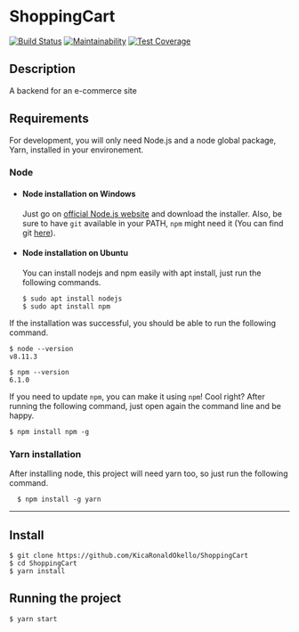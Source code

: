 # ShoppingCart

[![Build Status](https://travis-ci.org/mirest/ah-haven-space-sprinters.svg?branch=develop)](https://travis-ci.org/mirest/ah-haven-space-sprinters)
[![Maintainability](https://api.codeclimate.com/v1/badges/620b7e8863175663c5ba/maintainability)](https://codeclimate.com/github/KicaRonaldOkello/ShoppingCart/maintainability)
[![Test Coverage](https://api.codeclimate.com/v1/badges/620b7e8863175663c5ba/test_coverage)](https://codeclimate.com/github/KicaRonaldOkello/ShoppingCart/test_coverage)

## Description

A backend for an e-commerce site

## Requirements

For development, you will only need Node.js and a node global package, Yarn, installed in your environement.

### Node
- #### Node installation on Windows

  Just go on [official Node.js website](https://nodejs.org/) and download the installer.
Also, be sure to have `git` available in your PATH, `npm` might need it (You can find git [here](https://git-scm.com/)).

- #### Node installation on Ubuntu

  You can install nodejs and npm easily with apt install, just run the following commands.

      $ sudo apt install nodejs
      $ sudo apt install npm

If the installation was successful, you should be able to run the following command.

    $ node --version
    v8.11.3

    $ npm --version
    6.1.0

If you need to update `npm`, you can make it using `npm`! Cool right? After running the following command, just open again the command line and be happy.

    $ npm install npm -g

###
### Yarn installation
  After installing node, this project will need yarn too, so just run the following command.

      $ npm install -g yarn

---

## Install

    $ git clone https://github.com/KicaRonaldOkello/ShoppingCart
    $ cd ShoppingCart
    $ yarn install

## Running the project

    $ yarn start
